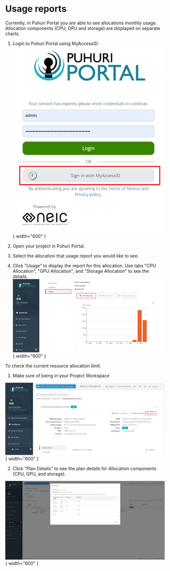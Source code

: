 # Usage reports

Currently, in Puhuri Portal you are able to see allocations monthly usage. Allocation components (CPU, GPU and storage) are displayed on separate charts.

1. Login to Puhuri Portal using MyAccessID.
   ![Login](../assets/Login.PNG){ width="400" }

2. Open your project in Puhuri Portal.
3. Select the allocation that usage report you would like to see.
4. Click "Usage" to display the report for this allocation. Use tabs "CPU Allocation", "GPU Allocation", and "Storage Allocation" to see the details. 
   ![Usage](../assets/puhuri_usage.jpg){ width="600" }
   
To check the current resource allocation limit:

1. Make sure of being in your Project Workspace 
 
  ![Plan Details_Button](../assets/plan_details_button.jpg){ width="600" }
  
2. Click "Plan Details" to see the plan details for Allocation components (CPU, GPU, and storage).
  
  ![Plan Details](../assets/plan_details.jpg){ width="600" }
